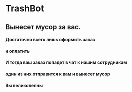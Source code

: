 # TrashBot 
## Вынесет мусор за вас. 
#### Достаточно всего лишь оформить заказ 
#### и оплатить
#### И тогда ваш заказ попадет в чат к нашим сотрудникам
#### один из них отправится к вам и вынесет мусор
#### Вы великолепны
